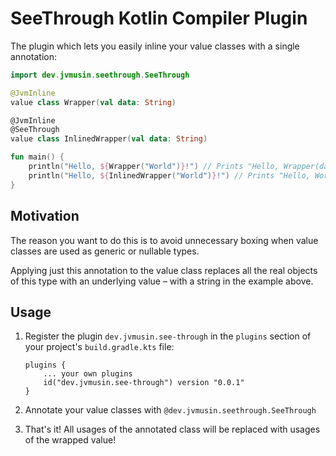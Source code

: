 # SeeThrough Kotlin Compiler Plugin

The plugin which lets you easily inline your value classes with a single annotation:

```kotlin
import dev.jvmusin.seethrough.SeeThrough

@JvmInline
value class Wrapper(val data: String)

@JvmInline
@SeeThrough
value class InlinedWrapper(val data: String)

fun main() {
    println("Hello, ${Wrapper("World")}!") // Prints "Hello, Wrapper(data=World)!"
    println("Hello, ${InlinedWrapper("World")}!") // Prints "Hello, World!"
}
```

## Motivation

The reason you want to do this is to avoid unnecessary boxing when value classes are used as generic or nullable types.

Applying just this annotation to the value class replaces all the real objects of this type with an underlying value –
with a string in the example above.

## Usage

1. Register the plugin `dev.jvmusin.see-through` in the `plugins` section of your project's `build.gradle.kts` file:
    ```
    plugins {
        ... your own plugins
        id("dev.jvmusin.see-through") version "0.0.1"
    }
    ```

2. Annotate your value classes with `@dev.jvmusin.seethrough.SeeThrough`
3. That's it! All usages of the annotated class will be replaced with usages of the wrapped value!
